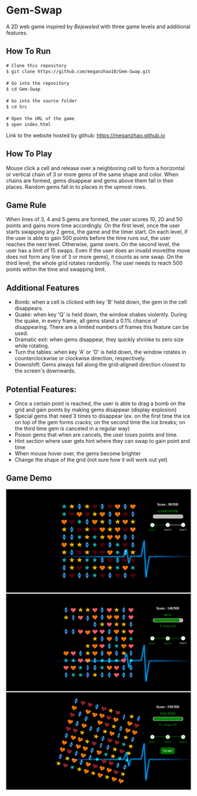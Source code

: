 # Gem-Swap
A 2D web game inspired by *Bejeweled* with three game levels and additional features.

## How To Run
```
# Clone this repository
$ git clone https://github.com/meganzhao10/Gem-Swap.git

# Go into the repository
$ cd Gem-Swap

# Go into the source folder
$ cd Src

# Open the URL of the game
$ open index.html
```
Link to the website hosted by github: https://meganzhao.github.io

## How To Play
Mouse click a cell and release over a neighboring cell to form a horizontal or vertical chain of 3 or more gems of the same shape and color. When chains are formed, gems disappear and gems above them fall in their places. Random gems fall in to places in the upmost rows. 

## Game Rule
When lines of 3, 4 and 5 gems are formed, the user scores 10, 20 and 50 points and gains more time accordingly. On the first level, once the user starts swapping any 2 gems, the game and the timer start. On each level, if the user is able to gain 500 points before the time runs out, the user reaches the next level. Otherwise, game overs. On the second level, the user has a limit of 15 swaps. Even if the user does an invalid move(the move does not form any line of 3 or more gems), it counts as one swap. On the third level, the whole grid rotates randomly. The user needs to reach 500 points within the time and swapping limit. 

## Additional Features
* Bomb: when a cell is clicked with key 'B' held down, the gem in the cell disappears.
* Quake: when key 'Q' is held down, the window shakes violently. During the quake, in every frame, all gems stand a 0.1% chance of disappearing. There are a limited numbers of frames this feature can be used.
* Dramatic exit: when gems disappear, they quickly shrinke to zero size while rotating.
* Turn the tables: when key 'A' or 'D' is held down, the window rotates in counterclockwise or clockwise direction, respectively.
* Downshift: Gems always fall along the grid-aligned direction closest to the screen's downwards.

## Potential Features: 
* Once a certain point is reached, the user is able to drag a bomb on the grid and gain points by making gems disappear (display explosion)
* Special gems that need 3 times to disappear (ex. on the first time the ice on top of the gem forms cracks; on the second time the ice breaks; on the third time gem is canceled in a regular way)
* Poison gems that when are cancels, the user loses points and time.
* Hint section where user gets hint where they can swap to gain point and time
* When mouse hover over, the gems become brighter
* Change the shape of the grid (not sure how it will work out yet)

## Game Demo

![Alt text](img-demo/level1.png?raw=true "Title")
![Alt text](img-demo/level2.png?raw=true "Title")
![Alt text](img-demo/level3.png?raw=true "Title")


